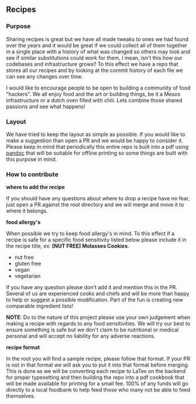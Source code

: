 ## Recipes

### Purpose
Sharing recipes is great but we have all made tweaks to ones we had found over the years and it would be great if we could collect all of them together in a single place with a history of what was changed so others may look and see if similar substitutions could work for them, I mean, isn't this how our codebases and infrastructure grows? To this effect we have a repo that stores all our recipes and by looking at the commit history of each file we can see any changes over time.

I would like to encourage people to be open to building a community of food "hackers". We all enjoy food and the art or building things, be it a Mesos infrastructure or a dutch oven filled with chili. Lets combine those shared passions and see what happens!

### Layout
We have tried to keep the layout as simple as possible. If you would like to make a suggestion than open a PR and we would be happy to consider it. Please keep in mind that periodically this entire repo is built into a pdf using [pandoc](http://pandoc.org/) that will be suitable for offline printing so some things are built with this purpose in mind.

### How to contribute
**where to add the recipe**

If you should have any questions about where to drop a recipe have no fear, just open a PR against the root directory and we will merge and move it to where it belongs.

**food allergy's**

When possible we try to keep food allergy's in mind. To this effect if a recipe is safe for a specific food sensitivity listed below please include it in the recipe title, ex: **[NUT FREE] Molasses Cookies**.

- nut free
- gluten free
- vegan
- vegetarian

If you have any question please don't add it and mention this in the PR. Several of us are experienced cooks and chefs and will be more than happy to help or suggest a possible modification. Part of the fun is creating new comparable ingredient lists!

**NOTE**: Do to the nature of this project please use your own judgement when making a recipe with regards to any food sensitivities. We will try our best to ensure something is safe but we don't claim to be nutritional or medical personal and will accept no liability for any adverse reactions.

**recipe format**

In the root you will find a sample recipe, please follow that format. If your PR is not in that format we will ask you to put it into that format before merging. This is done as we will be converting each recipe to LaTex on the backend for proper typesetting and then building the repo into a pdf cookbook that will be made available for printing for a small fee. 100% of any funds will go directly to a local foodbank to help feed those who many not be able to feed themselves.

